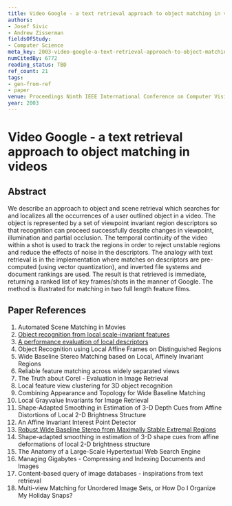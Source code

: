 ```yaml
---
title: Video Google - a text retrieval approach to object matching in videos
authors:
- Josef Sivic
- Andrew Zisserman
fieldsOfStudy:
- Computer Science
meta_key: 2003-video-google-a-text-retrieval-approach-to-object-matching-in-videos
numCitedBy: 6772
reading_status: TBD
ref_count: 21
tags:
- gen-from-ref
- paper
venue: Proceedings Ninth IEEE International Conference on Computer Vision
year: 2003
---
```


# Video Google - a text retrieval approach to object matching in videos

## Abstract

We describe an approach to object and scene retrieval which searches for and localizes all the occurrences of a user outlined object in a video. The object is represented by a set of viewpoint invariant region descriptors so that recognition can proceed successfully despite changes in viewpoint, illumination and partial occlusion. The temporal continuity of the video within a shot is used to track the regions in order to reject unstable regions and reduce the effects of noise in the descriptors. The analogy with text retrieval is in the implementation where matches on descriptors are pre-computed (using vector quantization), and inverted file systems and document rankings are used. The result is that retrieved is immediate, returning a ranked list of key frames/shots in the manner of Google. The method is illustrated for matching in two full length feature films.

## Paper References

1. Automated Scene Matching in Movies
2. [Object recognition from local scale-invariant features](1999-object-recognition-from-local-scale-invariant-features)
3. [A performance evaluation of local descriptors](2005-a-performance-evaluation-of-local-descriptors)
4. Object Recognition using Local Affine Frames on Distinguished Regions
5. Wide Baseline Stereo Matching based on Local, Affinely Invariant Regions
6. Reliable feature matching across widely separated views
7. The Truth about Corel - Evaluation in Image Retrieval
8. Local feature view clustering for 3D object recognition
9. Combining Appearance and Topology for Wide Baseline Matching
10. Local Grayvalue Invariants for Image Retrieval
11. Shape-Adapted Smoothing in Estimation of 3-D Depth Cues from Affine Distortions of Local 2-D Brightness Structure
12. An Affine Invariant Interest Point Detector
13. [Robust Wide Baseline Stereo from Maximally Stable Extremal Regions](2002-robust-wide-baseline-stereo-from-maximally-stable-extremal-regions)
14. Shape-adapted smoothing in estimation of 3-D shape cues from affine deformations of local 2-D brightness structure
15. The Anatomy of a Large-Scale Hypertextual Web Search Engine
16. Managing Gigabytes - Compressing and Indexing Documents and Images
17. Content-based query of image databases - inspirations from text retrieval
18. Multi-view Matching for Unordered Image Sets, or How Do I Organize My Holiday Snaps?

